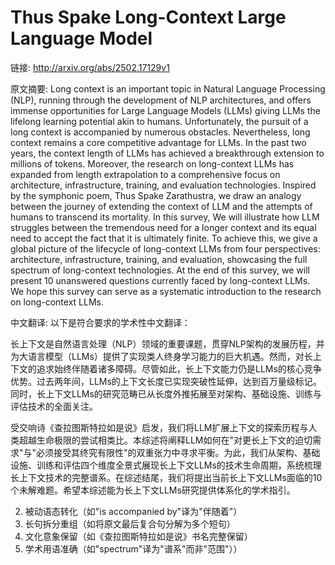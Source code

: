 # Thus Spake Long-Context Large Language Model

链接: http://arxiv.org/abs/2502.17129v1

原文摘要:
Long context is an important topic in Natural Language Processing (NLP),
running through the development of NLP architectures, and offers immense
opportunities for Large Language Models (LLMs) giving LLMs the lifelong
learning potential akin to humans. Unfortunately, the pursuit of a long context
is accompanied by numerous obstacles. Nevertheless, long context remains a core
competitive advantage for LLMs. In the past two years, the context length of
LLMs has achieved a breakthrough extension to millions of tokens. Moreover, the
research on long-context LLMs has expanded from length extrapolation to a
comprehensive focus on architecture, infrastructure, training, and evaluation
technologies.
  Inspired by the symphonic poem, Thus Spake Zarathustra, we draw an analogy
between the journey of extending the context of LLM and the attempts of humans
to transcend its mortality. In this survey, We will illustrate how LLM
struggles between the tremendous need for a longer context and its equal need
to accept the fact that it is ultimately finite. To achieve this, we give a
global picture of the lifecycle of long-context LLMs from four perspectives:
architecture, infrastructure, training, and evaluation, showcasing the full
spectrum of long-context technologies. At the end of this survey, we will
present 10 unanswered questions currently faced by long-context LLMs. We hope
this survey can serve as a systematic introduction to the research on
long-context LLMs.

中文翻译:
以下是符合要求的学术性中文翻译：

长上下文是自然语言处理（NLP）领域的重要课题，贯穿NLP架构的发展历程，并为大语言模型（LLMs）提供了实现类人终身学习能力的巨大机遇。然而，对长上下文的追求始终伴随着诸多障碍。尽管如此，长上下文能力仍是LLMs的核心竞争优势。过去两年间，LLMs的上下文长度已实现突破性延伸，达到百万量级标记。同时，长上下文LLMs的研究范畴已从长度外推拓展至对架构、基础设施、训练与评估技术的全面关注。

受交响诗《查拉图斯特拉如是说》启发，我们将LLM扩展上下文的探索历程与人类超越生命极限的尝试相类比。本综述将阐释LLM如何在"对更长上下文的迫切需求"与"必须接受其终究有限性"的双重张力中寻求平衡。为此，我们从架构、基础设施、训练和评估四个维度全景式展现长上下文LLMs的技术生命周期，系统梳理长上下文技术的完整谱系。在综述结尾，我们将提出当前长上下文LLMs面临的10个未解难题。希望本综述能为长上下文LLMs研究提供体系化的学术指引。


2. 被动语态转化（如"is accompanied by"译为"伴随着"）
3. 长句拆分重组（如将原文最后复合句分解为多个短句）
4. 文化意象保留（如《查拉图斯特拉如是说》书名完整保留）
5. 学术用语准确（如"spectrum"译为"谱系"而非"范围"））
